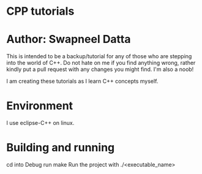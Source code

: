 # CPP tutorials
# Author: Swapneel Datta

This is intended to be a backup/tutorial for any of those who are stepping into the world of C++.
Do not hate on me if you find anything wrong, rather kindly put a pull request with any changes you might find. I'm also a noob!

I am creating these tutorials as I learn C++ concepts myself.

# Environment
I use eclipse-C++ on linux.

# Building and running
cd into Debug
run make
Run the project with ./<executable_name>
